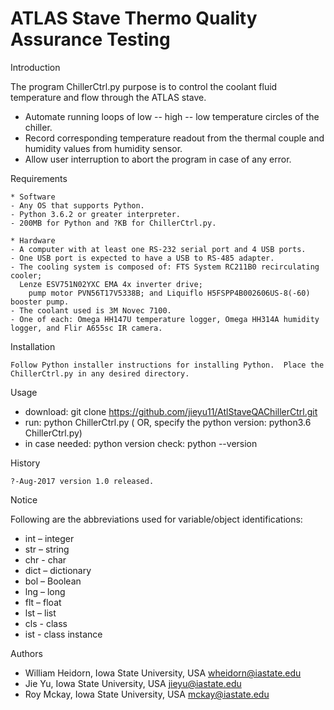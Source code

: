 #							                  ATLAS Stave Thermo Quality Assurance Testing

Introduction

  The program ChillerCtrl.py purpose is to control the coolant fluid temperature 
  and flow through the ATLAS stave.  
  * Automate running loops of low -- high -- low temperature circles of the chiller.
  * Record corresponding temperature readout from the thermal couple and humidity values from humidity sensor.
  * Allow user interruption to abort the program in case of any error.

Requirements

	* Software
    - Any OS that supports Python.  
    - Python 3.6.2 or greater interpreter.
    - 200MB for Python and ?KB for ChillerCtrl.py. 

	* Hardware
    - A computer with at least one RS-232 serial port and 4 USB ports.  
    - One USB port is expected to have a USB to RS-485 adapter.
    - The cooling system is composed of: FTS System RC211B0 recirculating cooler;
      Lenze ESV751N02YXC EMA 4x inverter drive;
	    pump motor PVN56T17V5338B; and Liquiflo H5FSPP4B002606US-8(-60) booster pump.  
    - The coolant used is 3M Novec 7100. 
    - One of each: Omega HH147U temperature logger, Omega HH314A humidity logger, and Flir A655sc IR camera.

Installation

	Follow Python installer instructions for installing Python.  Place the ChillerCtrl.py in any desired directory.
	
Usage
  * download: git clone https://github.com/jieyu11/AtlStaveQAChillerCtrl.git
  * run: python ChillerCtrl.py ( OR, specify the python version: python3.6 ChillerCtrl.py)
  * in case needed: python version check: python --version
	
History

	?-Aug-2017 version 1.0 released.

Notice
 
  Following are the abbreviations used for variable/object identifications:
  * int – integer
  * str – string
  * chr - char
  * dict – dictionary
  * bol – Boolean
  * lng – long
  * flt – float
  * lst – list
  * cls - class
  * ist - class instance


Authors

  * William Heidorn, Iowa State University,  USA  wheidorn@iastate.edu
  * Jie Yu, Iowa State University,  USA  jieyu@iastate.edu
  * Roy Mckay, Iowa State University, USA  mckay@iastate.edu
